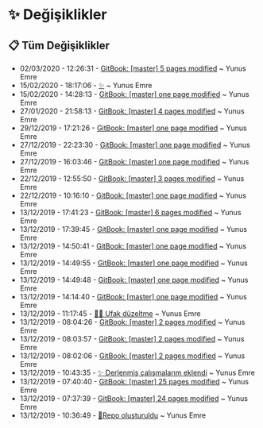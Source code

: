 # ✨ Değişiklikler

## 📋 Tüm Değişiklikler

- 02/03/2020 - 12:26:31 - [GitBook: [master] 5 pages modified](https://github.com/YEmreAk/YWeb/commit/3f8063fec2683e298a9905a51459d3eb651ad517?diff=split) ~ Yunus Emre
- 15/02/2020 - 18:17:06 - [✨](https://github.com/YEmreAk/YWeb/commit/76a9971ca41997bbc12ca6b12ea4fbec810c5e40?diff=split) ~ Yunus Emre
- 15/02/2020 - 14:28:13 - [GitBook: [master] one page modified](https://github.com/YEmreAk/YWeb/commit/1787e03cc17741767ba8368e2961809dc1b7a803?diff=split) ~ Yunus Emre
- 27/01/2020 - 21:58:13 - [GitBook: [master] 4 pages modified](https://github.com/YEmreAk/YWeb/commit/34e8996ddad1721f7c798f04834dedb0ff0483d7?diff=split) ~ Yunus Emre
- 29/12/2019 - 17:21:26 - [GitBook: [master] one page modified](https://github.com/YEmreAk/YWeb/commit/20eebb07decd767d3520b8ac0388e7e678182efc?diff=split) ~ Yunus Emre
- 27/12/2019 - 22:23:30 - [GitBook: [master] one page modified](https://github.com/YEmreAk/YWeb/commit/239e27622f634d78d48802afa80407f5782d01d7?diff=split) ~ Yunus Emre
- 27/12/2019 - 16:03:46 - [GitBook: [master] one page modified](https://github.com/YEmreAk/YWeb/commit/54ddec1a6c85fbcada9230673b10a3519917bea1?diff=split) ~ Yunus Emre
- 22/12/2019 - 12:55:50 - [GitBook: [master] 3 pages modified](https://github.com/YEmreAk/YWeb/commit/32e328e441b756c798556a84f3c7917deaaddee3?diff=split) ~ Yunus Emre
- 22/12/2019 - 10:16:10 - [GitBook: [master] one page modified](https://github.com/YEmreAk/YWeb/commit/300c381e24f39bca4a06f6f5b74fa00f7767df65?diff=split) ~ Yunus Emre
- 13/12/2019 - 17:41:23 - [GitBook: [master] 6 pages modified](https://github.com/YEmreAk/YWeb/commit/d6f78fcc3366a33663004d5e34585b6badd86f93?diff=split) ~ Yunus Emre
- 13/12/2019 - 17:39:45 - [GitBook: [master] one page modified](https://github.com/YEmreAk/YWeb/commit/343ce3b73b4096979e31c83888d2f14083b2fe3c?diff=split) ~ Yunus Emre
- 13/12/2019 - 14:50:41 - [GitBook: [master] one page modified](https://github.com/YEmreAk/YWeb/commit/982b32a3748731d549799e9244c5bf0a1e19a61f?diff=split) ~ Yunus Emre
- 13/12/2019 - 14:49:55 - [GitBook: [master] one page modified](https://github.com/YEmreAk/YWeb/commit/53e9a07844ff2c87ee05f51fa21608191d2d21f6?diff=split) ~ Yunus Emre
- 13/12/2019 - 14:49:48 - [GitBook: [master] one page modified](https://github.com/YEmreAk/YWeb/commit/4794e21908e66c470b5514409c307225e5c1d8e6?diff=split) ~ Yunus Emre
- 13/12/2019 - 14:14:40 - [GitBook: [master] one page modified](https://github.com/YEmreAk/YWeb/commit/a3b6dcf61a8b89988547a2c8c60ba2952208b4f7?diff=split) ~ Yunus Emre
- 13/12/2019 - 11:17:45 - [👨‍🔧 Ufak düzeltme](https://github.com/YEmreAk/YWeb/commit/c8ca89c0316ce6d6526e7b7750d5918161a35a93?diff=split) ~ Yunus Emre
- 13/12/2019 - 08:04:26 - [GitBook: [master] 2 pages modified](https://github.com/YEmreAk/YWeb/commit/6256f2510e26fe3e03c8608d095c35eafd72f59d?diff=split) ~ Yunus Emre
- 13/12/2019 - 08:03:57 - [GitBook: [master] 2 pages modified](https://github.com/YEmreAk/YWeb/commit/b4a2a6caefe2b81b6efb00d12f9742629c139244?diff=split) ~ Yunus Emre
- 13/12/2019 - 08:02:06 - [GitBook: [master] 2 pages modified](https://github.com/YEmreAk/YWeb/commit/f5bbce54fe129bd0f199f6436c964e0f6e59f645?diff=split) ~ Yunus Emre
- 13/12/2019 - 10:43:35 - [✨ Derlenmiş çalışmalarım eklendi](https://github.com/YEmreAk/YWeb/commit/5b2ad431c6e2409796c1cf4d24514e4767eb3216?diff=split) ~ Yunus Emre
- 13/12/2019 - 07:40:40 - [GitBook: [master] 25 pages modified](https://github.com/YEmreAk/YWeb/commit/db1543e348714b38c9d3fec258b6456747907604?diff=split) ~ Yunus Emre
- 13/12/2019 - 07:37:39 - [GitBook: [master] 24 pages modified](https://github.com/YEmreAk/YWeb/commit/4dd632b0acf781b0c7bcb783f49783255875b81c?diff=split) ~ Yunus Emre
- 13/12/2019 - 10:36:49 - [🎉Repo oluşturuldu](https://github.com/YEmreAk/YWeb/commit/56dcb51bf9bfaa45292d2dfd1a9eb0e684d2f089?diff=split) ~ Yunus Emre